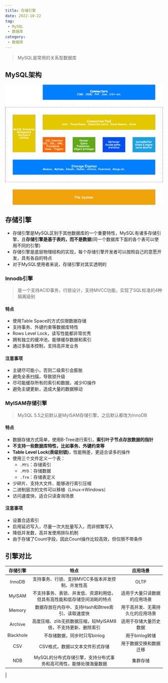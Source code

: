 ```yaml
---
title: 存储引擎
date: 2022-10-22
tag:
 - MySQL
 - 数据库
category:
 - 数据库
---
```


<!-- more -->

> MySQL是常用的关系型数据库

## MySQL架构

![MySQL架构](./images/MySQL-Architecture.png)

## 存储引擎

- 存储引擎是MySQL区别于其他数据库的一个重要特性，MySQL有诸多存储引擎，且**存储引擎是基于表的，而不是数据**(同一个数据库下面的各个表可以使用不同的引擎)
- 存储引擎是底层物理结构的实现，每个存储引擎开发者可以按照自己的意愿开发，具有各自的特点
- 对于MySQL使用者来说，存储引擎对其实透明的

### Innodb引擎

> 是一个支持ACID事务，行锁设计，支持MVCC功能，实现了SQL标准的4种隔离级别

#### 特点

- 使用Table Space的方式仅限数据存储
- 支持事务、外键约束等数据库特性
- Rows Level Lock，读写性能都非常优秀
- 拥有独立的缓冲池，能够缓存数据和索引
- 通过多版本控制，支持高并发业务

#### 注意事项

- 主键尽可能小，否则二级索引会膨胀
- 避免全表扫描，导致锁升级
- 尽可能缓存所有的索引和数据，减少IO操作
- 避免主键更新，造成大量的数据移动

### MyISAM存储引擎

> MySQL 5.5之前默认是MyISAM存储引擎，之后默认都改为InnoDB

#### 特点

- 数据存储方式简单，使用B-Tree进行索引，**索引叶子节点存放数据的指针**
- **不支持一些数据库特性，比如事务、外键约束等**
- **Table Level Lock(表级别锁)**，性能稍差，更适合读多的操作
- 使用三个文件定义一个表：
  - `.MYi`：存储索引
  - `.MYD`：存储数据
  - `.frm`：存储表定义
- 少碎片、支持大文件、能够进行索引压缩
- 二进制层次的文件可以移植（Linux->Windows）
- 访问速度快，适合只读查询场景

#### 注意事项

- 设置合适索引
- 启用延迟写入，尽量一次大批量写入，而非频繁写入
- 降低并发数，高并发使用排队机制
- 由于存储了Count字段，因此Count操作比较高效，但仅限不带条件

## 引擎对比

| 存储引擎  |                             特点                              |       应用场景       |
| :-------: | :-----------------------------------------------------------: | :------------------: |
|  InnoDB   |       支持事务、行锁、支持MVCC多版本并发控制、并发性高        |         OLTP         |
|  MyISAM   |             不支持事务、表锁、并发低、资源利用低，但具有高性能和低存储空间消耗的特点              | 适用于大量只读数据的应用场景 |
|  Memory   |       数据存放在内存中、支持Hash和Btree索引、读取速度快       |        用于高并发、无需持久化的应用场景        |
|  Archive  | 高度压缩、zlib无损数据压缩，较MyISAM8倍，不支持更新、删除索引 |       适用于存储大量历史数据       |
| Blackhole |                 不存储数据，同步时只写binlog                  |    用于binlog转储    |
|    CSV    |    CSV格式，数据以文本文件形式存储     |      用于数据交换和数据迁移      |
|    NDB    |            MySQL的分布式存储引擎，支持分布式事务和高可用性，能够处理海量数据             |       集群存储       |
|
